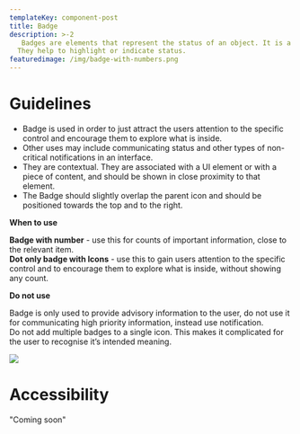```yaml
---
templateKey: component-post
title: Badge
description: >-2
   Badges are elements that represent the status of an object. It is a highly visual way to draw attention to the content.
  They help to highlight or indicate status.
featuredimage: /img/badge-with-numbers.png
---
```

# **G﻿uidelines**

* Badge is used in order to just attract the users attention to the specific control and encourage them to explore what is inside.
* Other uses may include communicating status and other types of non-critical notifications in an interface.
* They are contextual. They are associated with a UI element or with a piece of content, and should be shown in close proximity to that element.
* The Badge should slightly overlap the parent icon and should be positioned towards the top and to the right.

**W﻿hen to use**

**Badge with number** - use this for counts of important information, close to the relevant item.\
**Dot only badge with Icons** - use this to gain users attention to the specific control and to encourage them to explore what is inside, without showing any count.

**D﻿o not use**

Badge is only used to provide advisory information to the user, do not use it for communicating high priority information, instead use notification.\
Do not add multiple badges to a single icon. This makes it complicated for the user to recognise it’s intended meaning.

![](/img/frame-4.png)

# **A﻿ccessibility**

"Coming soon"